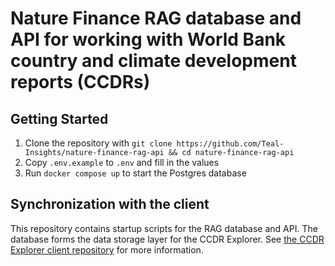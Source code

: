 # Nature Finance RAG database and API for working with World Bank country and climate development reports (CCDRs)

## Getting Started

1. Clone the repository with `git clone https://github.com/Teal-Insights/nature-finance-rag-api && cd nature-finance-rag-api`
2. Copy `.env.example` to `.env` and fill in the values
3. Run `docker compose up` to start the Postgres database

## Synchronization with the client

This repository contains startup scripts for the RAG database and API. The database forms the data storage layer for the CCDR Explorer. See [the CCDR Explorer client repository](https://github.com/Teal-Insights/nature-finance-rag-client) for more information.